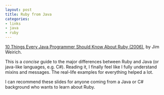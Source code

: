 ```yaml
---
layout: post
title: Ruby from Java
categories: 
- links
- java
- ruby
---
```

[10 Things Every Java Programmer Should Know About Ruby (2006)](http://onestepback.org/articles/10things/index.html), by Jim Weirich.

This is a *concise* guide to the major differences between Ruby and Java (or
java-like languages, e.g. C#). Reading it, I finally feel like I fully
understand mixins and messages. The real-life examples for everything helped a
lot.

I can recommend these slides for anyone coming from a Java or C# background who
wants to learn about Ruby.
